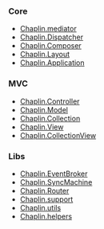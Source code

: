 ### Core
* <a href="./chaplin.mediator.md" title="Global event bus">Chaplin.mediator</a>
* <a href="./chaplin.dispatcher.md" title="Broker between router and controller">Chaplin.Dispatcher</a>
* <a href="./chaplin.composer.md" title="Handles reuse of views between controller actions">Chaplin.Composer</a>
* <a href="./chaplin.layout.md" title="Top-level application view">Chaplin.Layout</a>
* <a href="./chaplin.application.md" title="Application boostrapper">Chaplin.Application</a>

### MVC
* <a href="./chaplin.controller.md" title="For initializing models, collections and views">Chaplin.Controller</a>
* <a href="./chaplin.model.md" title="Chaplin&rsquo;s extension of `Backbone.Model`">Chaplin.Model</a>
* <a href="./chaplin.collection.md" title="Chaplin&rsquo;s extension of `Backbone.Collection`">Chaplin.Collection</a>
* <a href="./chaplin.view.md" title="Chaplin&rsquo;s extension of `Backbone.View`">Chaplin.View</a>
* <a href="./chaplin.collection_view.md" title="An extension of `Chaplin.View` for displaying collections">Chaplin.CollectionView</a>

### Libs
* <a href="./chaplin.event_broker.md" title="Mixin for communication with the mediator">Chaplin.EventBroker</a>
* <a href="./chaplin.sync_machine.md" title="Mixin for handling sync state">Chaplin.SyncMachine</a>
* <a href="./chaplin.router.md" title="Replacement for `Backbone.Router`">Chaplin.Router</a>
* <a href="./chaplin.support.md" title="Detection of browser features">Chaplin.support</a>
* <a href="./chaplin.utils.md" title="Generic utility functions">Chaplin.utils</a>
* <a href="./chaplin.helpers.md" title="Helpers with Chaplin integration">Chaplin.helpers</a>
